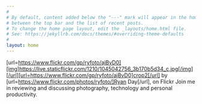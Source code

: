 ```yaml
---
#
# By default, content added below the "---" mark will appear in the home page
# between the top bar and the list of recent posts.
# To change the home page layout, edit the _layouts/home.html file.
# See: https://jekyllrb.com/docs/themes/#overriding-theme-defaults
#
layout: home
---
```

[url=https://www.flickr.com/gp/ryfoto/ajBvD0][img]https://live.staticflickr.com/1210/1045042756_3b170b5d34_c.jpg[/img][/url][url=https://www.flickr.com/gp/ryfoto/ajBvD0]crop2[/url] by [url=https://www.flickr.com/photos/ryfoto/]Ryan Day[/url], on Flickr
Join me in reviewing and discussing photography, technology and personal productivity.
